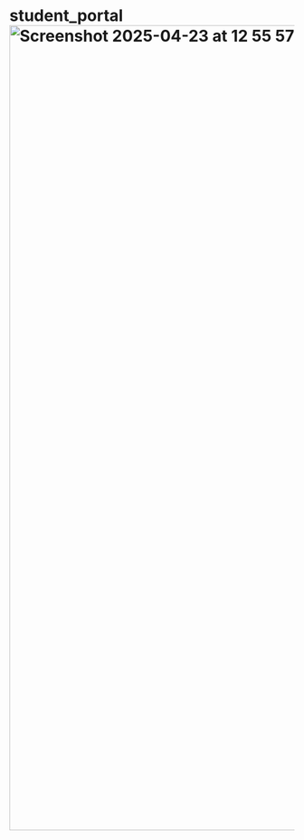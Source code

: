 # student_portal<img width="1423" alt="Screenshot 2025-04-23 at 12 55 57 PM" src="https://github.com/user-attachments/assets/13ce0959-4980-4478-9a6a-081b067ede27" />
